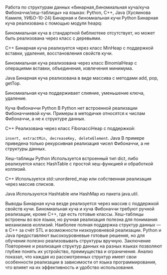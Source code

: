 Работа по структурам данных «бинарная_биномиальная куча/куча Фибоначчи/хеш-таблицы» на языках: Python, C++, Java (Хусяинова Камиля, УИБО-10-24)
Бинарная и биномиальная кучи
Python
Бинарная куча реализована с помощью модуля heapq:

Биномиальная куча в стандартной библиотеке отсутствует, но может быть реализована через класс с деревьями.

C++
Бинарная куча реализуется через класс MinHeap с поддержкой вставки, удаления, восстановления свойств кучи.

Биномиальная куча реализована через класс BinomialHeap с операциями вставки, объединения, извлечения минимума.

Java
Бинарная куча реализована в виде массива с методами add, pop, getTop.

Биномиальная куча поддерживает слияние, уменьшение ключа, удаление.

Куча Фибоначчи
Python
В Python нет встроенной реализации Фибоначчиевой кучи. Примеры в методичке относятся к числам Фибоначчи, а не к структуре данных.

C++
Реализована через класс FibonacciHeap с поддержкой:

```insert, extractMin, decreaseKey, deleteElement```.
Java
В примере приведена только рекурсивная реализация чисел Фибоначчи, а не структуры данных.

Хеш-таблицы
Python
Используется встроенный тип dict, либо реализуется класс HashTable с простой хеш-функцией и обработкой коллизий.

C++
Используется std::unordered_map или собственная реализация через массив списков.

Java
Используются Hashtable или HashMap из пакета java.util.

Выводы
Бинарная куча везде реализуется через массив с поддержкой свойств кучи.
Биномиальная куча и куча Фибоначчи требуют ручной реализации, кроме C++, где есть готовые классы.
Хеш-таблицы встроены во все языки, но ручная реализация полезна для понимания механизмов коллизий.
Наиболее полная поддержка структур данных — в C++ за счёт STL и возможности низкоуровневой реализации.
Python и Java предоставляют высокоуровневые готовые решения, но для обучения полезно реализовывать структуры вручную.
Заключение
Повторение и реализация структур данных на разных языках позволяют глубже понять их устройство, преимущества и ограничения. Анализ показал, что каждая из рассмотренных структур имеет свои особенности реализации в зависимости от языка программирования, что влияет на их эффективность и удобство использования.
